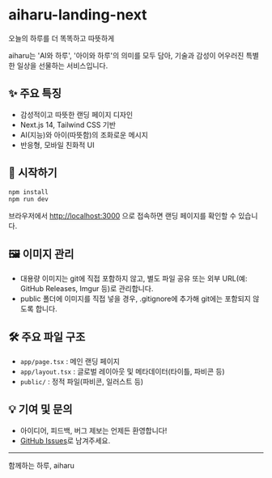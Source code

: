 # aiharu-landing-next

오늘의 하루를 더 똑똑하고 따뜻하게

aiharu는 'AI와 하루', '아이와 하루'의 의미를 모두 담아, 기술과 감성이 어우러진 특별한 일상을 선물하는 서비스입니다.

## ✨ 주요 특징

- 감성적이고 따뜻한 랜딩 페이지 디자인
- Next.js 14, Tailwind CSS 기반
- AI(지능)와 아이(따뜻함)의 조화로운 메시지
- 반응형, 모바일 친화적 UI

## 🚀 시작하기

```bash
npm install
npm run dev
```

브라우저에서 [http://localhost:3000](http://localhost:3000) 으로 접속하면 랜딩 페이지를 확인할 수 있습니다.

## 🖼️ 이미지 관리

- 대용량 이미지는 git에 직접 포함하지 않고, 별도 파일 공유 또는 외부 URL(예: GitHub Releases, Imgur 등)로 관리합니다.
- public 폴더에 이미지를 직접 넣을 경우, .gitignore에 추가해 git에는 포함되지 않도록 합니다.

## 🛠️ 주요 파일 구조

- `app/page.tsx` : 메인 랜딩 페이지
- `app/layout.tsx` : 글로벌 레이아웃 및 메타데이터(타이틀, 파비콘 등)
- `public/` : 정적 파일(파비콘, 일러스트 등)

## 💡 기여 및 문의

- 아이디어, 피드백, 버그 제보는 언제든 환영합니다!
- [GitHub Issues](https://github.com/jaloveeye/aiharu-landing-next/issues)로 남겨주세요.

---

함께하는 하루, aiharu
